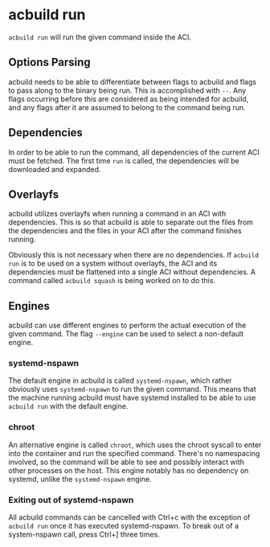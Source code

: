 # acbuild run

`acbuild run` will run the given command inside the ACI.

## Options Parsing

acbuild needs to be able to differentiate between flags to acbuild and flags to
pass along to the binary being run. This is accomplished with `--`. Any flags
occurring before this are considered as being intended for acbuild, and any
flags after it are assumed to belong to the command being run.

## Dependencies

In order to be able to run the command, all dependencies of the current ACI
must be fetched. The first time `run` is called, the dependencies will be
downloaded and expanded.

## Overlayfs

acbuild utilizes overlayfs when running a command in an ACI with dependencies.
This is so that acbuild is able to separate out the files from the dependencies
and the files in your ACI after the command finishes running.

Obviously this is not necessary when there are no dependencies. If `acbuild
run` is to be used on a system without overlayfs, the ACI and its dependencies
must be flattened into a single ACI without dependencies. A command called
`acbuild squash` is being worked on to do this.

## Engines

acbuild can use different engines to perform the actual execution of the given
command. The flag `--engine` can be used to select a non-default engine.

### systemd-nspawn

The default engine in acbuild is called `systemd-nspawn`, which rather
obviously uses `systemd-nspawn` to run the given command. This means that the
machine running acbuild must have systemd installed to be able to use `acbuild
run` with the default engine.

### chroot

An alternative engine is called `chroot`, which uses the chroot syscall to
enter into the container and run the specified command. There's no namespacing
involved, so the command will be able to see and possibly interact with other
processes on the host. This engine notably has no dependency on systemd, unlike
the `systemd-nspawn` engine.

### Exiting out of systemd-nspawn

All acbuild commands can be cancelled with Ctrl+c with the exception of
`acbuild run` once it has executed systemd-nspawn. To break out of a
system-nspawn call, press Ctrl+] three times.

